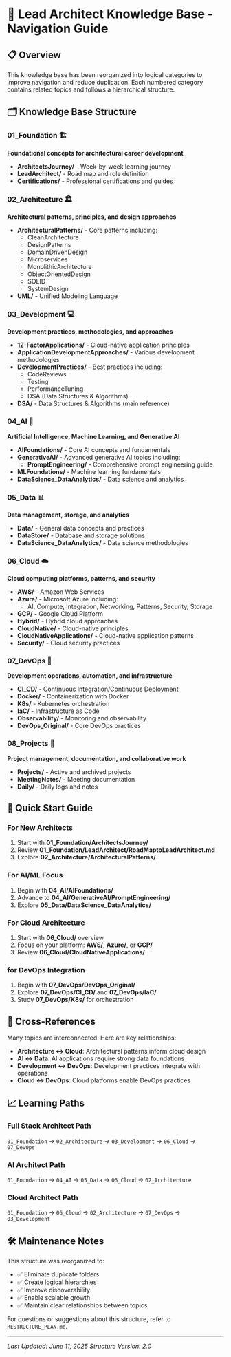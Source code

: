 # 🧭 Lead Architect Knowledge Base - Navigation Guide

## 📋 Overview

This knowledge base has been reorganized into logical categories to improve navigation and reduce duplication. Each numbered category contains related topics and follows a hierarchical structure.

## 🗂️ Knowledge Base Structure

### 01_Foundation 🏗️
**Foundational concepts for architectural career development**
- **ArchitectsJourney/** - Week-by-week learning journey
- **LeadArchitect/** - Road map and role definition
- **Certifications/** - Professional certifications and guides

### 02_Architecture 🏛️
**Architectural patterns, principles, and design approaches**
- **ArchitecturalPatterns/** - Core patterns including:
  - CleanArchitecture
  - DesignPatterns
  - DomainDrivenDesign
  - Microservices
  - MonolithicArchitecture
  - ObjectOrientedDesign
  - SOLID
  - SystemDesign
- **UML/** - Unified Modeling Language

### 03_Development 💻
**Development practices, methodologies, and approaches**
- **12-FactorApplications/** - Cloud-native application principles
- **ApplicationDevelopmentApproaches/** - Various development methodologies
- **DevelopmentPractices/** - Best practices including:
  - CodeReviews
  - Testing
  - PerformanceTuning
  - DSA (Data Structures & Algorithms)
- **DSA/** - Data Structures & Algorithms (main reference)

### 04_AI 🤖
**Artificial Intelligence, Machine Learning, and Generative AI**
- **AIFoundations/** - Core AI concepts and fundamentals
- **GenerativeAI/** - Advanced generative AI topics including:
  - **PromptEngineering/** - Comprehensive prompt engineering guide
- **MLFoundations/** - Machine learning fundamentals
- **DataScience_DataAnalytics/** - Data science and analytics

### 05_Data 📊
**Data management, storage, and analytics**
- **Data/** - General data concepts and practices
- **DataStore/** - Database and storage solutions
- **DataScience_DataAnalytics/** - Data science methodologies

### 06_Cloud ☁️
**Cloud computing platforms, patterns, and security**
- **AWS/** - Amazon Web Services
- **Azure/** - Microsoft Azure including:
  - AI, Compute, Integration, Networking, Patterns, Security, Storage
- **GCP/** - Google Cloud Platform
- **Hybrid/** - Hybrid cloud approaches
- **CloudNative/** - Cloud-native principles
- **CloudNativeApplications/** - Cloud-native application patterns
- **Security/** - Cloud security practices

### 07_DevOps 🔄
**Development operations, automation, and infrastructure**
- **CI_CD/** - Continuous Integration/Continuous Deployment
- **Docker/** - Containerization with Docker
- **K8s/** - Kubernetes orchestration
- **IaC/** - Infrastructure as Code
- **Observability/** - Monitoring and observability
- **DevOps_Original/** - Core DevOps practices

### 08_Projects 📁
**Project management, documentation, and collaborative work**
- **Projects/** - Active and archived projects
- **MeetingNotes/** - Meeting documentation
- **Daily/** - Daily logs and notes

## 🚀 Quick Start Guide

### For New Architects
1. Start with **01_Foundation/ArchitectsJourney/**
2. Review **01_Foundation/LeadArchitect/RoadMaptoLeadArchitect.md**
3. Explore **02_Architecture/ArchitecturalPatterns/**

### For AI/ML Focus
1. Begin with **04_AI/AIFoundations/**
2. Advance to **04_AI/GenerativeAI/PromptEngineering/**
3. Explore **05_Data/DataScience_DataAnalytics/**

### For Cloud Architecture
1. Start with **06_Cloud/** overview
2. Focus on your platform: **AWS/**, **Azure/**, or **GCP/**
3. Review **06_Cloud/CloudNativeApplications/**

### for DevOps Integration
1. Begin with **07_DevOps/DevOps_Original/**
2. Explore **07_DevOps/CI_CD/** and **07_DevOps/IaC/**
3. Study **07_DevOps/K8s/** for orchestration

## 🔗 Cross-References

Many topics are interconnected. Here are key relationships:

- **Architecture ↔ Cloud**: Architectural patterns inform cloud design
- **AI ↔ Data**: AI applications require strong data foundations
- **Development ↔ DevOps**: Development practices integrate with operations
- **Cloud ↔ DevOps**: Cloud platforms enable DevOps practices

## 📈 Learning Paths

### **Full Stack Architect Path**
`01_Foundation` → `02_Architecture` → `03_Development` → `06_Cloud` → `07_DevOps`

### **AI Architect Path**
`01_Foundation` → `04_AI` → `05_Data` → `06_Cloud` → `02_Architecture`

### **Cloud Architect Path**
`01_Foundation` → `06_Cloud` → `02_Architecture` → `07_DevOps` → `03_Development`

## 🛠️ Maintenance Notes

This structure was reorganized to:
- ✅ Eliminate duplicate folders
- ✅ Create logical hierarchies
- ✅ Improve discoverability
- ✅ Enable scalable growth
- ✅ Maintain clear relationships between topics

For questions or suggestions about this structure, refer to `RESTRUCTURE_PLAN.md`.

---
*Last Updated: June 11, 2025*
*Structure Version: 2.0*
